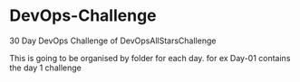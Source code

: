 # DevOps-Challenge

30 Day DevOps Challenge of DevOpsAllStarsChallenge


This is going to be organised by folder for each day. for ex Day-01 contains the day 1 challenge


